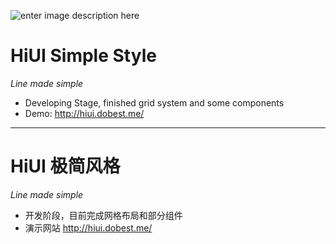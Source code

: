 ![enter image description here](http://i3.tietuku.com/bf631a185dae8173.jpg)
# HiUI Simple Style
*Line made simple*
- Developing Stage, finished grid system and some components
- Demo: http://hiui.dobest.me/

-------------------

# HiUI 极简风格
*Line made simple*
- 开发阶段，目前完成网格布局和部分组件
- 演示网站 http://hiui.dobest.me/
